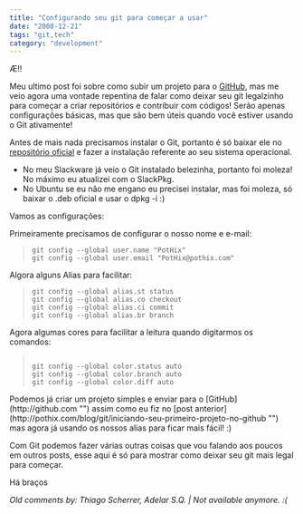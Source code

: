 ```yaml
---
title: "Configurando seu git para começar a usar"
date: "2008-12-21"
tags: "git,tech"
category: "development"
---
```


Æ!!

Meu ultimo post foi sobre como subir um projeto para o [GitHub](http://github.com ""), mas me veio agora uma vontade repentina de falar como deixar seu git legalzinho para começar a criar repositórios e contribuir com códigos! Serão apenas configurações básicas, mas que são bem úteis quando você estiver usando o Git ativamente!

Antes de mais nada precisamos instalar o Git, portanto é só baixar ele no [repositório oficial](http://git.or.cz/#download "Repositório Oficial do Git") e fazer a instalação referente ao seu sistema operacional.
* No meu Slackware já veio o Git instalado belezinha, portanto foi moleza! No máximo eu atualizei com o SlackPkg.
* No Ubuntu se eu não me engano eu precisei instalar, mas foi moleza, só baixar o .deb oficial e usar o dpkg -i :)

Vamos as configurações:

Primeiramente precisamos de configurar o nosso nome e e-mail:
<blockquote><code>git config --global user.name "PotHix"
git config --global user.email "PotHix@pothix.com"</code></blockquote>
Algora alguns Alias para facilitar:
<blockquote><code>git config --global alias.st status
git config --global alias.co checkout
git config --global alias.ci commit
git config --global alias.br branch</code></blockquote>
Agora algumas cores para facilitar a leitura quando digitarmos os comandos:
<blockquote><code>
git config --global color.status auto
git config --global color.branch auto
git config --global color.diff auto</code></blockquote>
Podemos já criar um projeto simples e enviar para o [GitHub](http://github.com "") assim como eu fiz no [post anterior](http://pothix.com/blog/git/iniciando-seu-primeiro-projeto-no-github "") mas agora já usando os nossos alias para ficar mais fácil! :)

Com Git podemos fazer várias outras coisas que vou falando aos poucos em outros posts, esse aqui é só para mostrar como deixar seu git mais legal para começar.

Há braços



_Old comments by: Thiago Scherrer, Adelar S.Q. | Not available anymore. :(_

